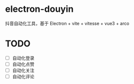 # electron-douyin

抖音自动化工具，基于 Electron + vite + vitesse + vue3 + arco

# TODO
- [ ]  自动化登录
- [ ]  自动化点赞
- [ ]  自动化关注
- [ ]  自动化评论

